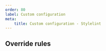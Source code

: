 ```yaml
---
order: 80
label: Custom configuration
meta:
    title: Custom configuration - Stylelint
---
```


## Override rules
